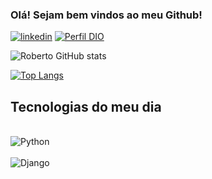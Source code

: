 ### Olá! Sejam bem vindos ao meu Github!

[![linkedin](https://img.shields.io/badge/LinkedIn-0077B5?style=for-the-badge&logo=linkedin&logoColor=white)](https://www.linkedin.com/in/roberto-giné-59b34b26b)
[![Perfil DIO](https://img.shields.io/badge/-Meu%20Perfil%20na%20DIO-30A3DC?style=for-the-badge)](https://www.dio.me/users/robertogineeletrotecnico)

![Roberto GitHub stats](https://github-readme-stats.vercel.app/api?username=robertogine&show_icons=true&theme=dark)

[![Top Langs](https://github-readme-stats.vercel.app/api/top-langs/?username=robertogine)](https://github.com/anuraghazra/github-readme-stats)


## Tecnologias do meu dia

<div style="diplay: inline_block"><br/>
<img align="center" alt="Python" src="![Python](https://img.shields.io/badge/python-3670A0?style=for-the-badge&logo=python&logoColor=ffdd54)"/>
</div>

<div style="diplay: inline_block"><br/>
<img align="center" alt="Django" src="![Django](https://img.shields.io/badge/django-%23092E20.svg?style=for-the-badge&logo=django&logoColor=white)"/>
</div>
